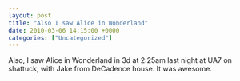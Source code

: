 ```yaml
---
layout: post
title: "Also I saw Alice in Wonderland"
date: 2010-03-06 14:15:00 +0000
categories: ["Uncategorized"]
---
```


Also, I saw Alice in Wonderland in 3d at 2:25am last night at UA7 on shattuck, with Jake from DeCadence house. It was awesome.